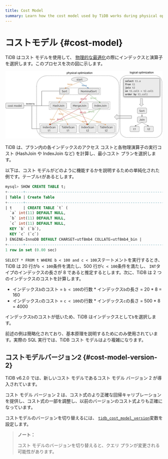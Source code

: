 ```yaml
---
title: Cost Model
summary: Learn how the cost model used by TiDB works during physical optimization.
---
```


# コストモデル {#cost-model}

TiDB はコスト モデルを使用して、 [<a href="/sql-physical-optimization.md">物理的な最適化</a>](/sql-physical-optimization.md)の際にインデックスと演算子を選択します。このプロセスを次の図に示します。

![CostModel](/media/cost-model.png)

TiDB は、プラン内の各インデックスのアクセス コストと各物理演算子の実行コスト (HashJoin や IndexJoin など) を計算し、最小コスト プランを選択します。

以下は、コスト モデルがどのように機能するかを説明するための単純化された例です。テーブル`t`があるとします。

```sql
mysql> SHOW CREATE TABLE t;
+-------+-----------------------------------------------------------------------------------------------------------------------------------------------------------------------------------------------------+
| Table | Create Table                                                                                                                                                                                        |
+-------+-----------------------------------------------------------------------------------------------------------------------------------------------------------------------------------------------------+
| t     | CREATE TABLE `t` (
  `a` int(11) DEFAULT NULL,
  `b` int(11) DEFAULT NULL,
  `c` int(11) DEFAULT NULL,
  KEY `b` (`b`),
  KEY `c` (`c`)
) ENGINE=InnoDB DEFAULT CHARSET=utf8mb4 COLLATE=utf8mb4_bin |
+-------+-----------------------------------------------------------------------------------------------------------------------------------------------------------------------------------------------------+
1 row in set (0.00 sec)
```

`SELECT * FROM t WHERE b < 100 and c < 100`ステートメントを実行するとき、TiDB は 20 行が`b < 100`条件を満たし、500 行が`c < 100`条件を満たし、 `INT`タイプのインデックスの長さが 8 であると推定するとします。次に、TiDB は 2 つのインデックスのコストを計算します。

-   インデックス`b`のコスト = `b < 100`の行数 * インデックス`b`の長さ = 20 * 8 = 160
-   インデックス`c`のコスト = `c < 100`の行数 * インデックス`c`の長さ = 500 * 8 = 4000

インデックス`b`のコストが低いため、TiDB はインデックスとして`b`を選択します。

前述の例は簡略化されており、基本原理を説明するためにのみ使用されています。実際の SQL 実行では、TiDB コスト モデルはより複雑になります。

## コストモデルバージョン2 {#cost-model-version-2}

TiDB v6.2.0 では、新しいコスト モデルであるコスト モデル バージョン 2 が導入されています。

コスト モデル バージョン 2 は、コスト式のより正確な回帰キャリブレーションを提供し、コスト式の一部を調整し、以前のバージョンのコスト式よりも正確になっています。

コストモデルのバージョンを切り替えるには、 [<a href="/system-variables.md#tidb_cost_model_version-new-in-v620">`tidb_cost_model_version`</a>](/system-variables.md#tidb_cost_model_version-new-in-v620)変数を設定します。

> **ノート：**
>
> コスト モデルのバージョンを切り替えると、クエリ プランが変更される可能性があります。
